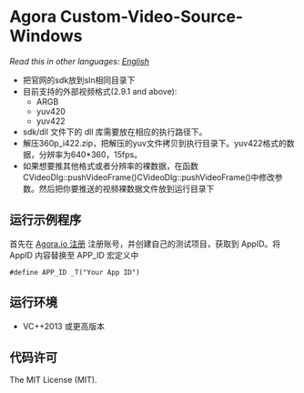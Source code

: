 # Agora Custom-Video-Source-Windows

*Read this in other languages: [English](README.md)*

*  把官网的sdk放到sln相同目录下
*  目前支持的外部视频格式(2.9.1 and above):
    * ARGB
    * yuv420
    * yuv422
* sdk/dll 文件下的 dll 库需要放在相应的执行路径下。
* 解压360p_i422.zip，把解压的yuv文件拷贝到执行目录下。yuv422格式的数据，分辨率为640*360，15fps。
* 如果想要推其他格式或者分辨率的裸数据，在函数CVideoDlg::pushVideoFrame()CVideoDlg::pushVideoFrame()中修改参数。然后把你要推送的视频裸数据文件放到运行目录下

## 运行示例程序
首先在 [Agora.io 注册](https://dashboard.agora.io/cn/signup/) 注册账号，并创建自己的测试项目，获取到 AppID。将 AppID 内容替换至 APP_ID 宏定义中


```
#define APP_ID _T("Your App ID")
```

## 运行环境
* VC++2013 或更高版本

## 代码许可

The MIT License (MIT).
